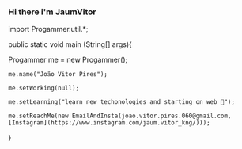 ### Hi there i'm **JaumVitor** 

import Progammer.util.*; 

public static void main (String[] args){

  Progammer me = new Progammer(); 
  
    me.name("João Vitor Pires");
  
    me.setWorking(null);
  
    me.setLearning("learn new techonologies and starting on web 🌱");
  
    me.setReachMe(new EmailAndInsta(joao.vitor.pires.060@gmail.com, [Instagram](https://www.instagram.com/jaum.vitor_kng/)));
}

